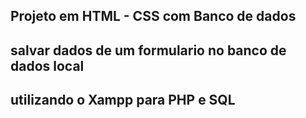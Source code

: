 ## Projeto em HTML - CSS  com Banco de dados
## salvar dados de um formulario no banco de dados local
## utilizando o Xampp para PHP e SQL